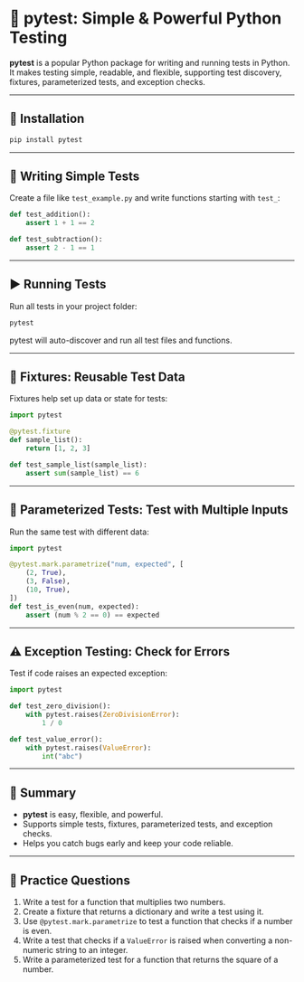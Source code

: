 # 🧪 pytest: Simple & Powerful Python Testing

**pytest** is a popular Python package for writing and running tests in Python. It makes testing simple, readable, and flexible, supporting test discovery, fixtures, parameterized tests, and exception checks.

---

## 🚀 Installation

```bash
pip install pytest
```

---

## 📝 Writing Simple Tests

Create a file like `test_example.py` and write functions starting with `test_`:

```python
def test_addition():
    assert 1 + 1 == 2

def test_subtraction():
    assert 2 - 1 == 1
```

---

## ▶️ Running Tests

Run all tests in your project folder:

```bash
pytest
```
pytest will auto-discover and run all test files and functions.

---

## 🧰 Fixtures: Reusable Test Data

Fixtures help set up data or state for tests:

```python
import pytest

@pytest.fixture
def sample_list():
    return [1, 2, 3]

def test_sample_list(sample_list):
    assert sum(sample_list) == 6
```

---

## 🔁 Parameterized Tests: Test with Multiple Inputs

Run the same test with different data:

```python
import pytest

@pytest.mark.parametrize("num, expected", [
    (2, True),
    (3, False),
    (10, True),
])
def test_is_even(num, expected):
    assert (num % 2 == 0) == expected
```

---

## ⚠️ Exception Testing: Check for Errors

Test if code raises an expected exception:

```python
import pytest

def test_zero_division():
    with pytest.raises(ZeroDivisionError):
        1 / 0

def test_value_error():
    with pytest.raises(ValueError):
        int("abc")
```

---

## 🏁 Summary

- **pytest** is easy, flexible, and powerful.
- Supports simple tests, fixtures, parameterized tests, and exception checks.
- Helps you catch bugs early and keep your code reliable.

---

## 📝 Practice Questions

1. Write a test for a function that multiplies two numbers.
2. Create a fixture that returns a dictionary and write a test using it.
3. Use `@pytest.mark.parametrize` to test a function that checks if a number is even.
4. Write a test that checks if a `ValueError` is raised when converting a non-numeric string to an integer.
5. Write a parameterized test for a function that returns the square of a number.